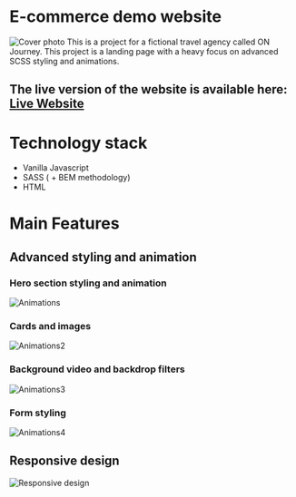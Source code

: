 # E-commerce demo website

![Cover photo](https://github.com/Sir-Unkie/ON-JOURNEY-DEMO-WEBSITE/blob/master/readmeFiles/Cover.png)
This is a project for a fictional travel agency called ON Journey.
This project is a landing page with a heavy focus on advanced SCSS styling and animations.

## The live version of the website is available here: [Live Website](https://on-journey-demo.netlify.app/)

# Technology stack

- Vanilla Javascript
- SASS ( + BEM methodology)
- HTML

# Main Features

## Advanced styling and animation

### Hero section styling and animation

![Animations](https://github.com/Sir-Unkie/ON-JOURNEY-DEMO-WEBSITE/blob/master/readmeFiles/Jour1.gif)

### Cards and images

![Animations2](https://github.com/Sir-Unkie/ON-JOURNEY-DEMO-WEBSITE/blob/master/readmeFiles/Jour2.gif)

### Background video and backdrop filters

![Animations3](https://github.com/Sir-Unkie/ON-JOURNEY-DEMO-WEBSITE/blob/master/readmeFiles/Jour3-min.gif)

### Form styling

![Animations4](https://github.com/Sir-Unkie/ON-JOURNEY-DEMO-WEBSITE/blob/master/readmeFiles/Jour4-min.gif)

## Responsive design

![Responsive design](https://s9.gifyu.com/images/Jour5-min.gif)
